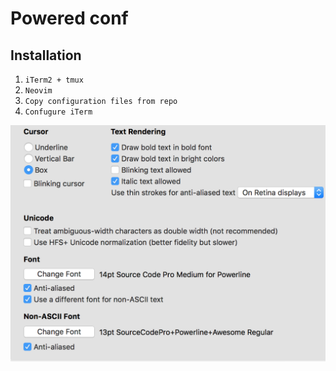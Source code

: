 Powered conf
=======

## Installation

1. `iTerm2 + tmux`
1. `Neovim`
2. `Copy configuration files from repo`
3. `Confugure iTerm`


![Settings](./iterm_conf.png)
